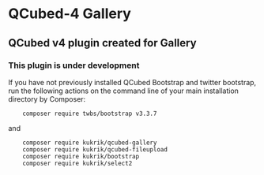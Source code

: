 # QCubed-4 Gallery


## QCubed v4 plugin created for Gallery

### This plugin is under development



If you have not previously installed QCubed Bootstrap and twitter bootstrap, run the following actions on the command line of your main installation directory by Composer:

```
    composer require twbs/bootstrap v3.3.7
```
and

```
    composer require kukrik/qcubed-gallery
    composer require kukrik/qcubed-fileupload
    composer require kukrik/bootstrap
    composer require kukrik/select2
```

